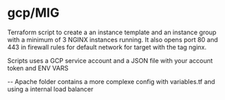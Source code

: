 # gcp/MIG
Terraform script to create a an instance template and an instance group with a minimum of 3 NGINX instances running.  It also opens port 80 and 443 in firewall rules for default network for target with the tag nginx.

Scripts uses a GCP service account and a JSON file with your account token and ENV VARS

-- Apache folder contains a more complexe config with variables.tf and using a internal load balancer
